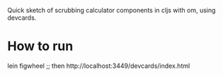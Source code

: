 Quick sketch of scrubbing calculator components in cljs with om, using devcards.

# How to run
lein figwheel
;; then http://localhost:3449/devcards/index.html
